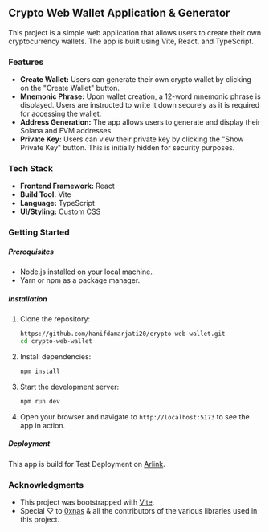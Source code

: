## Crypto Web Wallet Application & Generator

This project is a simple web application that allows users to create their own cryptocurrency wallets. The app is built using Vite, React, and TypeScript.

### Features

- **Create Wallet:** Users can generate their own crypto wallet by clicking on the "Create Wallet" button.
- **Mnemonic Phrase:** Upon wallet creation, a 12-word mnemonic phrase is displayed. Users are instructed to write it down securely as it is required for accessing the wallet.
- **Address Generation:** The app allows users to generate and display their Solana and EVM addresses.
- **Private Key:** Users can view their private key by clicking the "Show Private Key" button. This is initially hidden for security purposes.

### Tech Stack

- **Frontend Framework:** React
- **Build Tool:** Vite
- **Language:** TypeScript
- **UI/Styling:** Custom CSS

### Getting Started

##### Prerequisites

- Node.js installed on your local machine.
- Yarn or npm as a package manager.

##### Installation

1. Clone the repository:
    ```bash
    https://github.com/hanifdamarjati20/crypto-web-wallet.git
    cd crypto-web-wallet
    ```

2. Install dependencies:
    ```bash
    npm install
    ```

3. Start the development server:
    ```bash
    npm run dev
    ```

4. Open your browser and navigate to `http://localhost:5173` to see the app in action.

##### Deployment

This app is build for Test Deployment on [Arlink](https://ijustanasauce07.arweave.net/).

### Acknowledgments

- This project was bootstrapped with [Vite](https://vitejs.dev/).
- Special ♡ to [0xnas](https://github.com/iamnas) & all the contributors of the various libraries used in this project.
